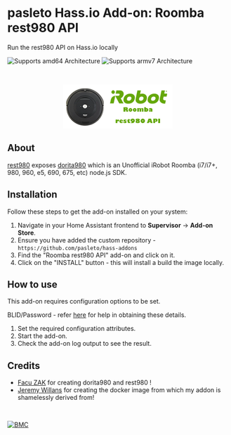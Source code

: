 # pasleto Hass.io Add-on: Roomba rest980 API

Run the rest980 API on Hass.io locally

![Supports amd64 Architecture][amd64-shield] ![Supports armv7 Architecture][armv7-shield]

&nbsp;
<p align="center">
    <img src="./logo.png" alt="Logo"/>
</p>

## About

[rest980][rest980] exposes [dorita980][dorita980] which is an Unofficial iRobot Roomba (i7/i7+, 980, 960, e5, 690, 675, etc) node.js SDK.

## Installation

Follow these steps to get the add-on installed on your system:

1. Navigate in your Home Assistant frontend to **Supervisor** -> **Add-on Store**.
2. Ensure you have added the custom repository - ```https://github.com/pasleto/hass-addons```
3. Find the "Roomba rest980 API" add-on and click on it.
4. Click on the "INSTALL" button - this will install a build the image locally.

## How to use

This add-on requires configuration options to be set.

BLID/Password - refer [here][blid] for help in obtaining these details.

1. Set the required configuration attributes.
2. Start the add-on.
3. Check the add-on log output to see the result.

## Credits

- [Facu ZAK](https://github.com/koalazak) for creating dorita980 and rest980 !
- [Jeremy Willans](https://github.com/jeremywillans) for creating the docker image from which my addon is shamelessly derived from!

&nbsp;

[![BMC](https://www.buymeacoffee.com/assets/img/custom_images/white_img.png)](https://www.buymeacoffee.com/pasleto)

[amd64-shield]: https://img.shields.io/badge/amd64-yes-green.svg?style=for-the-badge
[armv7-shield]: https://img.shields.io/badge/armv7-yes-green.svg?style=for-the-badge
[blid]: https://github.com/koalazak/dorita980#how-to-get-your-usernameblid-and-password
[rest980]: https://github.com/koalazak/rest980
[dorita980]: https://github.com/koalazak/rest980
[facuzak]: https://github.com/koalazak